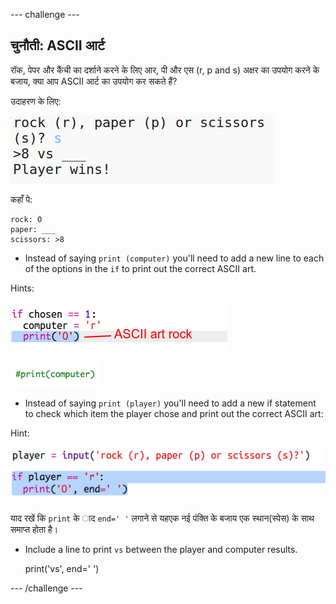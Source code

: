 \--- challenge \---

## चुनौती: ASCII आर्ट

रॉक, पेपर और कैंची का दर्शाने करने के लिए आर, पी और एस (r, p and s) अक्षर का उपयोग करने के बजाय, क्या आप ASCII आर्ट का उपयोग कर सकते हैं?

उदाहरण के लिए:

![स्क्रीनशॉट](images/rps-ascii-challenge.png)

कहाँ पे:

    rock: O
    paper: ___
    scissors: >8
    

+ Instead of saying `print (computer)` you'll need to add a new line to each of the options in the `if` to print out the correct ASCII art. 

Hints:

![स्क्रीनशॉट](images/rps-ascii-rock.png)

![स्क्रीनशॉट](images/rps-comment-computer.png)

+ Instead of saying `print (player)` you'll need to add a new if statement to check which item the player chose and print out the correct ASCII art:

Hint:

![स्क्रीनशॉट](images/rps-player-ascii.png)

याद रखें कि `print` के ाद `end=' '` लगाने से यहएक नई पंक्ति के बजाय एक स्थान(स्पेस) के साथ समाप्त होता है।

+ Include a line to print `vs` between the player and computer results.

    print('vs', end=' ')
    

\--- /challenge \---